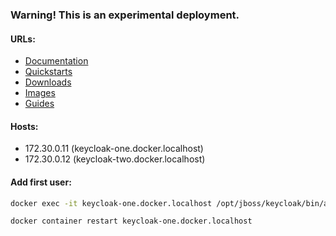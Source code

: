 ### Warning! This is an experimental deployment.

#### URLs:
- [Documentation](https://www.keycloak.org/documentation-archive.html)
- [Quickstarts](https://github.com/keycloak/keycloak-quickstarts)
- [Downloads](https://www.keycloak.org/downloads-archive.html)
- [Images](https://hub.docker.com/r/jboss/keycloak)
- [Guides](https://www.keycloak.org/guides)

#### Hosts:
- 172.30.0.11 (keycloak-one.docker.localhost)
- 172.30.0.12 (keycloak-two.docker.localhost)

#### Add first user:
```bash
docker exec -it keycloak-one.docker.localhost /opt/jboss/keycloak/bin/add-user-keycloak.sh -u admin -p admin
```
```bash
docker container restart keycloak-one.docker.localhost
```
